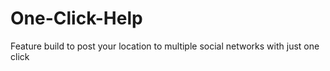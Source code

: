# One-Click-Help
Feature build to post your location to multiple social networks with just one click
